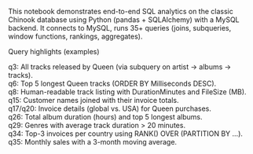 This notebook demonstrates end-to-end SQL analytics on the classic Chinook database using Python (pandas + SQLAlchemy) with a MySQL backend. It connects to MySQL, runs 35+ queries (joins, subqueries, window functions, rankings, aggregates).


Query highlights (examples)

q3: All tracks released by Queen (via subquery on artist → albums → tracks). <br>
q6: Top 5 longest Queen tracks (ORDER BY Milliseconds DESC). <br>
q8: Human-readable track listing with DurationMinutes and FileSize (MB). <br>
q15: Customer names joined with their invoice totals. <br>
q17/q20: Invoice details (global vs. USA) for Queen purchases. <br>
q26: Total album duration (hours) and top 5 longest albums. <br>
q29: Genres with average track duration > 20 minutes. <br>
q34: Top-3 invoices per country using RANK() OVER (PARTITION BY ...). <br>
q35: Monthly sales with a 3-month moving average.<br>

